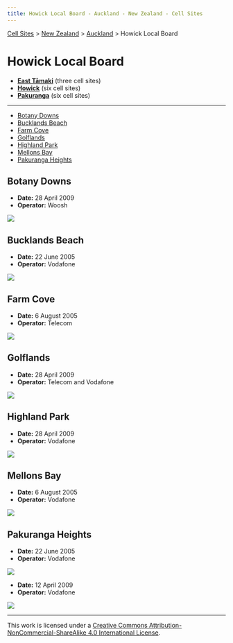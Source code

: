 ```yaml
---
title: Howick Local Board - Auckland - New Zealand - Cell Sites
---
```


[Cell Sites](../../../) > [New Zealand](../../) > [Auckland](../) > Howick Local Board

# Howick Local Board

* **[East Tāmaki](east-tāmaki)** (three cell sites)
* **[Howick](howick)** (six cell sites)
* **[Pakuranga](pakuranga)** (six cell sites)

---

* [Botany Downs](#botany-downs)
* [Bucklands Beach](#bucklands-beach)
* [Farm Cove](#farm-cove)
* [Golflands](#golflands)
* [Highland Park](#highland-park)
* [Mellons Bay](#mellons-bay)
* [Pakuranga Heights](#pakuranga-heights)

## Botany Downs

* **Date:** 28 April 2009
* **Operator:** Woosh

![](https://f001.backblazeb2.com/file/CellSites/NZ/AUK/Howick/20090428-143651.jpg)

## Bucklands Beach

* **Date:** 22 June 2005
* **Operator:** Vodafone

![](https://f001.backblazeb2.com/file/CellSites/NZ/AUK/Howick/20050622-155859.jpg)

## Farm Cove

* **Date:** 6 August 2005
* **Operator:** Telecom

![](https://f001.backblazeb2.com/file/CellSites/NZ/AUK/Howick/20050806-133228.jpg)

## Golflands

* **Date:** 28 April 2009
* **Operator:** Telecom and Vodafone

![](https://f001.backblazeb2.com/file/CellSites/NZ/AUK/Howick/20090428-151146.jpg)

## Highland Park

* **Date:** 28 April 2009
* **Operator:** Vodafone

![](https://f001.backblazeb2.com/file/CellSites/NZ/AUK/Howick/20090428-121734.jpg)

## Mellons Bay

* **Date:** 6 August 2005
* **Operator:** Vodafone

![](https://f001.backblazeb2.com/file/CellSites/NZ/AUK/Howick/20050806-145420.jpg)

## Pakuranga Heights

* **Date:** 22 June 2005
* **Operator:** Vodafone

![](https://f001.backblazeb2.com/file/CellSites/NZ/AUK/Howick/20050622-144226.jpg)

* **Date:** 12 April 2009
* **Operator:** Vodafone

![](https://f001.backblazeb2.com/file/CellSites/NZ/AUK/Howick/20090412-165134.jpg)

---

This work is licensed under a [Creative Commons Attribution-NonCommercial-ShareAlike 4.0 International License](http://creativecommons.org/licenses/by-nc-sa/4.0/).

